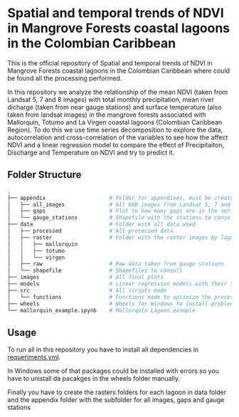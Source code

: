 # Spatial and temporal trends of NDVI in Mangrove Forests coastal lagoons in the Colombian Caribbean

This is the official repository of Spatial and temporal trends of NDVI in Mangrove Forests coastal lagoons in the Colombian Caribbean where could be found all the processing performed.

In this repository we analyze the relationship of the mean NDVI (taken from Landsat 5, 7 and 8 images) with total monthly precipitation, mean river dicharge (taken from near gauge stations) and surface temperature (also taken from landsat images) in the mangrove forests associated with Mallorquín, Totumo and La Virgen coastal lagoons (Colombian Caribbean Region). To do this we use time series decomposition to explore the data, autocorrelation and cross-correlation of the variables to see how the affect NDVI and a linear regression model to compare the effect of Precipitaiton, Discharge and Temperature on NDVI and try to predict it.

## Folder Structure
```bash
.
├── appendix                    # Folder for appendixes, must be created
│   ├── all_images              # All RGB images from Landsat 5, 7 and 8
│   ├── gaps                    # Plot to how many gaps are in the series (and when)
│   └── gauge_stations          # Shapefile with the stations to consult
├── data                        # Folder with all data used
│   ├── processed               # All processed data
│   ├── raster                  # Folder with the raster images by lagoon, must be created
│   │   ├── mallorquin          
│   │   ├── totumo
│   │   └── virgen
│   ├── raw                     # Raw data taken from gauge stations
│   └── shapefile               # Shapefiles to consult
├── images                      # All final plots
├── models                      # Linear regression models with their summaries
├── src                         # All scripts made
│   └── functions               # Functions made to optimize the process
├── wheels                      # Wheels for Windows to install problematic packages
└── mallorquin_example.ipynb    # Mallorquín Lagoon example
```

## Usage

To run all in this repository you have to install all dependencies in [requeriments.yml](requeriments.yml).

In Windows some of that packages could be installed with errors so you have to unistall da pacakges in the wheels folder manually.  

Finally you have to create the rasters folders for each lagoon in data folder and the appendix folder with the subfolder for all images, gaps and gauge stations